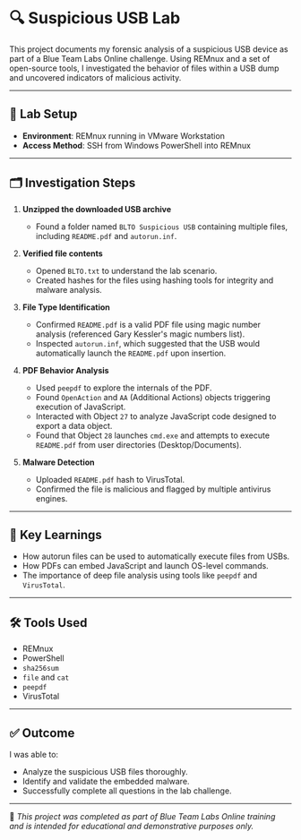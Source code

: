 
# 🔍 Suspicious USB Lab

This project documents my forensic analysis of a suspicious USB device as part of a Blue Team Labs Online challenge. Using REMnux and a set of open-source tools, I investigated the behavior of files within a USB dump and uncovered indicators of malicious activity.

---

## 🧪 Lab Setup

- **Environment**: REMnux running in VMware Workstation
- **Access Method**: SSH from Windows PowerShell into REMnux

---

## 🗂️ Investigation Steps

1. **Unzipped the downloaded USB archive**
   - Found a folder named `BLTO Suspicious USB` containing multiple files, including `README.pdf` and `autorun.inf`.

2. **Verified file contents**
   - Opened `BLTO.txt` to understand the lab scenario.
   - Created hashes for the files using hashing tools for integrity and malware analysis.

3. **File Type Identification**
   - Confirmed `README.pdf` is a valid PDF file using magic number analysis (referenced Gary Kessler's magic numbers list).
   - Inspected `autorun.inf`, which suggested that the USB would automatically launch the `README.pdf` upon insertion.

4. **PDF Behavior Analysis**
   - Used `peepdf` to explore the internals of the PDF.
   - Found `OpenAction` and `AA` (Additional Actions) objects triggering execution of JavaScript.
   - Interacted with Object `27` to analyze JavaScript code designed to export a data object.
   - Found that Object `28` launches `cmd.exe` and attempts to execute `README.pdf` from user directories (Desktop/Documents).

5. **Malware Detection**
   - Uploaded `README.pdf` hash to VirusTotal.
   - Confirmed the file is malicious and flagged by multiple antivirus engines.

---

## 🧠 Key Learnings

- How autorun files can be used to automatically execute files from USBs.
- How PDFs can embed JavaScript and launch OS-level commands.
- The importance of deep file analysis using tools like `peepdf` and `VirusTotal`.

---

## 🛠 Tools Used

- REMnux
- PowerShell
- `sha256sum`
- `file` and `cat`
- `peepdf`
- VirusTotal

---

## ✅ Outcome

I was able to:
- Analyze the suspicious USB files thoroughly.
- Identify and validate the embedded malware.
- Successfully complete all questions in the lab challenge.

---

📁 _This project was completed as part of Blue Team Labs Online training and is intended for educational and demonstrative purposes only._

